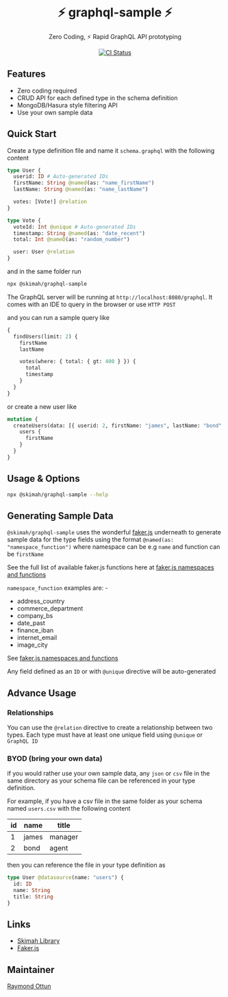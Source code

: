 <h1 align="center" style="border-bottom: none;">⚡ graphql-sample ⚡</h1>
<p align="center">
<p align="center">
    Zero Coding, ⚡ Rapid GraphQL API prototyping
</p>
<p align="center">
<a href="#">
<img src="https://github.com/sayjava/graphql-sample/workflows/test/badge.svg" alt="CI Status">
</a>
</p>

## Features

- Zero coding required
- CRUD API for each defined type in the schema definition
- MongoDB/Hasura style filtering API
- Use your own sample data

## Quick Start

Create a type definition file and name it `schema.graphql` with the following content

```graphql
type User {
  userid: ID # Auto-generated IDs
  firstName: String @named(as: "name_firstName")
  lastName: String @named(as: "name_lastName")

  votes: [Vote!] @relation
}

type Vote {
  voteId: Int @unique # Auto-generated IDs
  timestamp: String @named(as: "date_recent")
  total: Int @nameD(as: "random_number")

  user: User @relation
}
```

and in the same folder run

```sh
npx @skimah/graphql-sample
```

The GraphQL server will be running at `http://localhost:8080/graphql`. It comes with an IDE to query in the browser or use `HTTP POST`

and you can run a sample query like

```graphql
{
  findUsers(limit: 2) {
    firstName
    lastName

    votes(where: { total: { gt: 400 } }) {
      total
      timestamp
    }
  }
}
```

or create a new user like

```graphql
mutation {
  createUsers(data: [{ userid: 2, firstName: "james", lastName: "bond" }]) {
    users {
      firstName
    }
  }
}
```

## Usage & Options

```sh
npx @skimah/graphql-sample --help
```

## Generating Sample Data

`@skimah/graphql-sample` uses the wonderful [faker.js](https://github.com/marak/Faker.js/) underneath to generate sample data for the type fields using the format `@named(as: "namespace_function")` where namespace can be e.g `name` and function can be `firstName`

See the full list of available faker.js functions here at [faker.js namespaces and functions](https://rawgit.com/Marak/faker.js/master/examples/browser/index.html)

`namespace_function` examples are: -

- address_country
- commerce_department
- company_bs
- date_past
- finance_iban
- internet_email
- image_city

See [faker.js namespaces and functions](https://rawgit.com/Marak/faker.js/master/examples/browser/index.html)

Any field defined as an `ID` or with `@unique` directive will be auto-generated

## Advance Usage

### Relationships

You can use the `@relation` directive to create a relationship between two types. Each type must have at least one unique field using `@unique` or `GraphQL ID`

### BYOD (bring your own data)

if you would rather use your own sample data, any `json` or `csv` file in the same directory as your schema file can be referenced in your type definition.

For example, if you have a csv file in the same folder as your schema named `users.csv` with the following content

| id  | name  | title   |
| --- | ----- | ------- |
| 1   | james | manager |
| 2   | bond  | agent   |

then you can reference the file in your type definition as

```graphql
type User @datasource(name: "users") {
  id: ID
  name: String
  title: String
}
```

## Links

- [Skimah Library](https://docs.skimah.dev/#/)
- [Faker.js](https://github.com/marak/Faker.js/)

## Maintainer

[Raymond Ottun]("http://github.com/sayjava)
